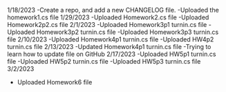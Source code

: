 1/18/2023 
  -Create a repo, and add a new CHANGELOG file.
  -Uploaded the homework1.cs file
1/29/2023
  -Uploaded Homework2.cs file
  -Uploaded Homework2p2.cs file
2/1/2023
  -Uploaded Homework3p1 turnin.cs file
  -Uploaded Homework3p2 turnin.cs file
  -Uploaded Homework3p3 turnin.cs file
 2/10/2023
  -Uploaded Homework4p1 turnin.cs file
  -Uploaded HW4p2 turnin.cs file
 2/13/2023
  -Updated Homework4p1 turnin.cs file
  -Trying to learn how to update file on GitHub
 2/17/2023
  -Uploaded HW5p1 turnin.cs file
  -Uploaded HW5p2 turnin.cs file
  -Uploaded HW5p3 turnin.cs file
3/2/2023
  - Uploaded Homework6 file
